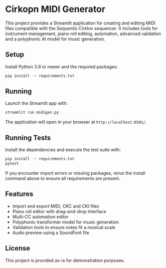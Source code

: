 # Cirkopn MIDI Generator

This project provides a Streamlit application for creating and editing MIDI files compatible with the Sequentix Cirklon sequencer. It includes tools for instrument management, piano roll editing, automation, advanced validation and a polyphonic AI model for music generation.

## Setup

Install Python 3.9 or newer and the required packages:

```bash
pip install -r requirements.txt
```

## Running

Launch the Streamlit app with:

```bash
streamlit run midigen.py
```

The application will open in your browser at `http://localhost:8501/`.

## Running Tests

Install the dependencies and execute the test suite with:

```bash
pip install -r requirements.txt
pytest
```

If you encounter import errors or missing packages, rerun the install command above to ensure all requirements are present.

## Features

* Import and export MIDI, CKC and CKI files
* Piano roll editor with drag-and-drop interface
* Multi-CC automation editor
* Polyphonic transformer model for music generation
* Validation tools to ensure notes fit a musical scale
* Audio preview using a SoundFont file

## License

This project is provided as-is for demonstration purposes.
